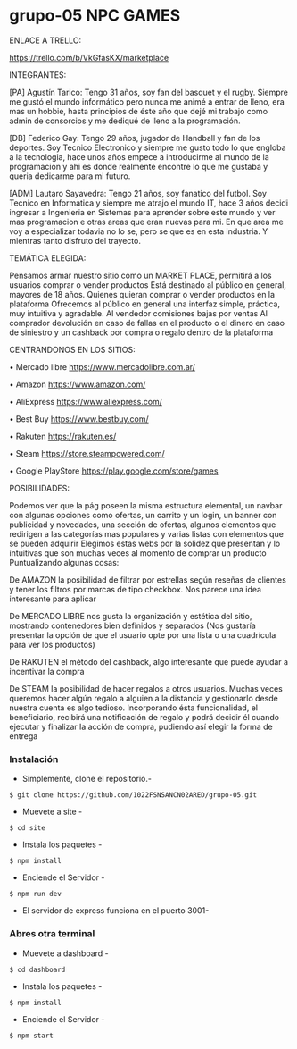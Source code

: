 # grupo-05 NPC GAMES

ENLACE A TRELLO:

https://trello.com/b/VkGfasKX/marketplace

INTEGRANTES:

[PA] Agustín Tarico: Tengo 31 años, soy fan del basquet y el rugby. Siempre me gustó el mundo informático pero nunca me animé a entrar de lleno, era mas un hobbie, hasta principios de éste año que dejé mi trabajo como admin de consorcios y me dediqué de lleno a la programación.

[DB] Federico Gay: Tengo 29 años, jugador de Handball y fan de los deportes. Soy Tecnico Electronico y siempre me gusto todo lo que engloba a la tecnologia, hace unos años empece a introducirme al mundo de la programacion y ahi es donde realmente encontre lo que me gustaba y queria dedicarme para mi futuro.

[ADM] Lautaro Sayavedra: Tengo 21 años, soy fanatico del futbol. Soy Tecnico en Informatica y siempre me atrajo el mundo IT, hace 3 años decidi ingresar a Ingenieria en Sistemas para aprender sobre este mundo y ver mas programacion e otras areas que eran nuevas para mi. En que area me voy a especializar todavia no lo se, pero se que es en esta industria. Y mientras tanto disfruto del trayecto.

TEMÁTICA ELEGIDA:

Pensamos armar nuestro sitio como un MARKET PLACE, permitirá a los usuarios comprar o vender productos
Está destinado al público en general, mayores de 18 años. Quienes quieran comprar o vender productos en la plataforma
Ofrecemos al público en general una interfaz simple, práctica, muy intuitiva y agradable.
Al vendedor comisiones bajas por ventas
Al comprador devolución en caso de fallas en el producto o el dinero en caso de siniestro y un cashback por compra o regalo dentro de la plataforma

CENTRANDONOS EN LOS SITIOS:

• Mercado libre
https://www.mercadolibre.com.ar/

• Amazon
https://www.amazon.com/

• AliExpress
https://www.aliexpress.com/

• Best Buy
https://www.bestbuy.com/

• Rakuten
https://rakuten.es/

• Steam
https://store.steampowered.com/

• Google PlayStore
https://play.google.com/store/games

POSIBILIDADES:

Podemos ver que la pág poseen la misma estructura elemental, un navbar con algunas opciones como ofertas, un carrito y un login, un banner con publicidad y novedades, una sección de ofertas, algunos elementos que redirigen a las categorías mas populares y varias listas con elementos que se pueden adquirir
Elegimos estas webs por la solidez que presentan y lo intuitivas que son muchas veces al momento de comprar un producto
Puntualizando algunas cosas:

De AMAZON la posibilidad de filtrar por estrellas según reseñas de clientes y tener los filtros por marcas de tipo checkbox. Nos parece una idea interesante para aplicar

De MERCADO LIBRE nos gusta la organización y estética del sitio, mostrando contenedores bien definidos y separados (Nos gustaría presentar la opción de que el usuario opte por una lista o una cuadrícula para ver los productos)

De RAKUTEN el método del cashback, algo interesante que puede ayudar a incentivar la compra

De STEAM la posibilidad de hacer regalos a otros usuarios. Muchas veces queremos hacer algún regalo a alguien a la distancia y gestionarlo desde nuestra cuenta es algo tedioso. Incorporando ésta funcionalidad, el beneficiario, recibirá una notificación de regalo y podrá decidir él cuando ejecutar y finalizar la acción de compra, pudiendo así elegir la forma de entrega

### Instalación

- Simplemente, clone el repositorio.-

```
$ git clone https://github.com/1022FSNSANCN02ARED/grupo-05.git
```

- Muevete a site -

```
$ cd site
```

- Instala los paquetes -

```
$ npm install
```

- Enciende el Servidor -

```
$ npm run dev
```

- El servidor de express funciona en el puerto 3001-

### Abres otra terminal

- Muevete a dashboard -

```
$ cd dashboard
```

- Instala los paquetes -

```
$ npm install
```

- Enciende el Servidor -

```
$ npm start
```
